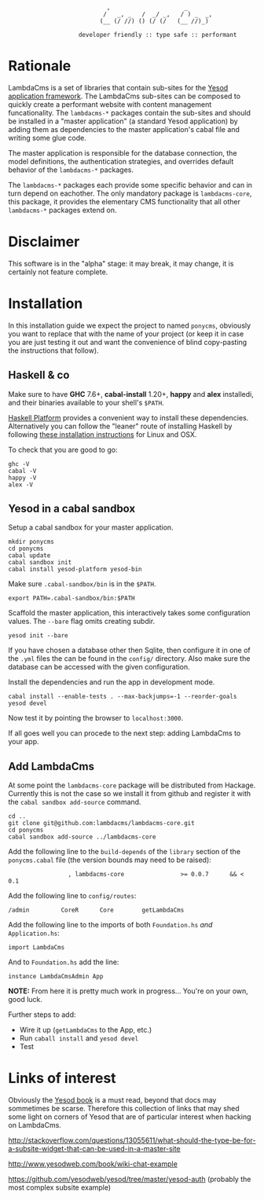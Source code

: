 


```
                            ,                     _
                           /   _, _   /  _/ _,   / ) _  _,
                          (__ (/ //) () (/ (/   (__ //)_)

                    developer friendly :: type safe :: performant
```


# Rationale

LambdaCms is a set of libraries that contain sub-sites for the
[Yesod application framework](http://www.yesodweb.com).  The LambdaCms
sub-sites can be composed to quickly create a performant website with
content management funcationality.
The `lambdacms-*` packages contain the sub-sites and should be installed
in a "master application" (a standard Yesod application) by adding them as
dependencies to the master application's cabal file and writing some glue code.

The master application is responsible for the database connection, the model
definitions, the authentication strategies, and overrides default behavior
of the `lambdacms-*` packages.

The `lambdacms-*` packages each provide some specific behavior and can in turn
depend on eachother.  The only mandatory package is `lambdacms-core`, this package,
it provides the elementary CMS functionality that all other `lambdacms-*` packages
extend on.


# Disclaimer

This software is in the "alpha" stage: it may break, it may change, it is
certainly not feature complete.


# Installation

In this installation guide we expect the project to named `ponycms`, obviously
you want to replace that with the name of your project (or keep it in case you
are just testing it out and want the convenience of blind copy-pasting the
instructions that follow).


## Haskell & co

Make sure to have **GHC** 7.6+, **cabal-install** 1.20+, **happy** and **alex**
installedi, and their binaries available to your shell's `$PATH`.

[Haskell Platform](https://www.haskell.org/platform/) provides a convenient way
to install these dependencies. Alternatively you can follow the "leaner" route
of installing Haskell by following
[these installation instructions](http://haskell-lang.org/downloads) for Linux and OSX.

To check that you are good to go:

    ghc -V
    cabal -V
    happy -V
    alex -V


## Yesod in a cabal sandbox

Setup a cabal sandbox for your master application.

    mkdir ponycms
    cd ponycms
    cabal update
    cabal sandbox init
    cabal install yesod-platform yesod-bin

Make sure `.cabal-sandbox/bin` is in the `$PATH`.

    export PATH=.cabal-sandbox/bin:$PATH

Scaffold the master application, this interactively takes some configuration values.
The `--bare` flag omits creating subdir.

    yesod init --bare

If you have chosen a database other then Sqlite, then configure it in one of the `.yml` files
the can be found in the `config/` directory.  Also make sure the database can be accessed with
the given configuration.

Install the dependencies and run the app in development mode.

    cabal install --enable-tests . --max-backjumps=-1 --reorder-goals
    yesod devel

Now test it by pointing the browser to `localhost:3000`.

If all goes well you can procede to the next step: adding LambdaCms to your app.


## Add LambdaCms

At some point the `lambdacms-core` package will be distributed from Hackage.
Currently this is not the case so we install it from github and register it
with the `cabal sandbox add-source` command.

    cd ..
    git clone git@github.com:lambdacms/lambdacms-core.git
    cd ponycms
    cabal sandbox add-source ../lambdacms-core

Add the following line to the `build-depends` of the `library` section of the
`ponycms.cabal` file (the version bounds may need to be raised):

                     , lambdacms-core                >= 0.0.7      && < 0.1

Add the following line to `config/routes`:

    /admin         CoreR      Core        getLambdaCms

Add the following line to the imports of both `Foundation.hs` *and* `Application.hs`:

    import LambdaCms

And to `Foundation.hs` add the line:

    instance LambdaCmsAdmin App

**NOTE:** From here it is pretty much work in progress... You're on your own, good luck.

Further steps to add:

* Wire it up (`getLambdaCms` to the App, etc.)
* Run `caball install` and `yesod devel`
* Test


# Links of interest

Obviously the [Yesod book](http://www.yesodweb.com/book) is a must read,
beyond that docs may sommetimes be scarse.
Therefore this collection of links that may shed some light on corners of Yesod
that are of particular interest when hacking on LambdaCms.

http://stackoverflow.com/questions/13055611/what-should-the-type-be-for-a-subsite-widget-that-can-be-used-in-a-master-site

http://www.yesodweb.com/book/wiki-chat-example

https://github.com/yesodweb/yesod/tree/master/yesod-auth (probably the most complex subsite example)

